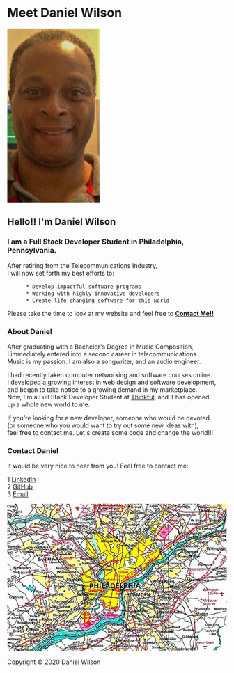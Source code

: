 # Meet Daniel Wilson

![alt text](https://github.com/DanWilSE/meet-daniel-wilson/blob/master/images/Daniel%20Wilson.jpg?raw=true)

## Hello!! I'm Daniel Wilson

### **I am a Full Stack Developer Student in Philadelphia, Pennsylvania.**

After retiring from the Telecommunications Industry,  
I will now set forth my best efforts to:  

          * Develop impactful software programs
          * Working with highly-innovative developers
          * Create life-changing software for this world
          
Please take the time to look at my website and feel free to **[Contact Me!!](a<#Contact-Daniel></a>)**

### About Daniel

After graduating with a Bachelor's Degree in Music Composition,     
I immediately entered into a second career in telecommunications.  
Music is my passion. I am also a songwriter, and an audio engineer.    

I had recently taken computer networking and software courses online.  
I developed a growing interest in web design and software development,      
and began to take notice to a growing demand in my marketplace.    
Now, I'm a Full Stack Developer Student at [Thinkful](https://www.thinkful.com), and it has opened  
up a whole new world to me.  

If you're looking for a new developer, someone who would be devoted  
(or someone who you would want to try out some new ideas with),       
feel free to contact me. Let's create some code and change the world!!!  

###  <a name="Contact-Daniel"></a>**Contact Daniel**

It would be very nice to hear from you! Feel free to contact me:

  1  [LinkedIn](https://www.linkedin.com/in/daniel-wilson-1b3a5915/)  
  2  [GitHub](https://github.com/DanWilSE/)  
  3  [Email](https://www.mail.com/dwi@tech-center/)  
                            
![alt text](https://github.com/DanWilSE/meet-daniel-wilson/blob/master/images/Philadelphia-Map.jpg?raw=true)

Copyright © 2020 Daniel Wilson
